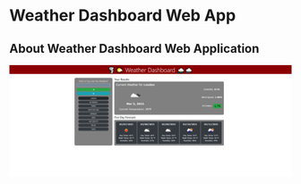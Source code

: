 # Weather Dashboard Web App

## About Weather Dashboard Web Application

![Weather Dashboard](./assets/imgs/weather.png)